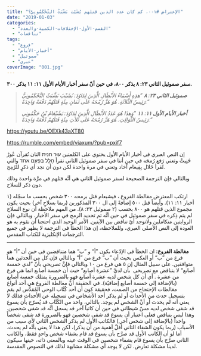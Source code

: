 ```yaml
---
title: "الإعتراض #٠٠١، كم كان عدد الذين قتلهم يُشَيْبَ بَشَّبَثُ التَّحْكَمُونِيُّ؟"
date: "2019-01-03"
categories: 
  - "القسم-الأول-الإختلافات-الكمية-والعدد"
  - "تناقضات"
tags: 
  - "فروع"
  - "أخبار-الأيام"
  - "صموئيل"
  - "عبري"
coverImage: "001.jpg"
---
```


**سفر صموئيل الثاني ٢٣: ٨ يذكر ٨٠٠، في حين أنّ سفر أخبار الأيام الأول ١١: ١١ يذكر ٣٠٠.**

> _**صموئيل الثاني ٢٣**: **٨** ”هذِهِ أَسْمَاءُ الأَبْطَالِ الَّذِينَ لِدَاوُدَ: يُشَيْبَ بَشَّبَثُ التَّحْكَمُونِيُّ رَئِيسُ الثَّلاَثَةِ. هُوَ هَزَّ رُمْحَهُ عَلَى ثَمَانِ مِئَةٍ قَتَلَهُمْ دَفْعَةً وَاحِدَةً.“_
> 
> _**أخبار الأيام الأول ١١**: **١١** ”وَهذَا هُوَ عَدَدُ الأَبْطَالِ الَّذِينَ لِدَاوُدَ: يَشُبْعَامُ بْنُ حَكْمُونِي رَئِيسُ الثَّوَالِثِ. هُوَ هَزَّ رُمْحَهُ عَلَى ثَلاَثِ مِئَةٍ قَتَلَهُمْ دُفْعَةً وَاحِدَةً.“_

https://youtu.be/OEXk43aXT80

https://rumble.com/embed/vjaxum/?pub=pxif7

إن النص العبري في أخبار الأيام الأول يحتوي على الكلمتين עוּר חנית التان تُقرآن عُورْ خَنِيثْ وتعني رَفع رُمحَه في حين أننا في سفر صموئيل الثاني نقرأ חָלָל בְּפַעַם אחד والتي تُقرأ خَلال بِفِيعام آخاد وتعني في مرة واحدة لكن دون أن نجد أي ذكرٍ للرُمِح.

وبالتالي فإن الترجمة الصحيحة لسفر صموئيل الثاني هي أنَّه قتلهم في مرَّة واحدة وذلك دون ذكر للسلاح.

ارتكب المعترض مغالطة الفروع ، فيشبعام قتل برمحه ٣٠٠ شخص بحسب ما سجّله (١ أخبار ١١: ١١). وأيضاً قتل ٥٠٠ إضافةً إلى ال ٣٠٠ المذكورين (ربما بسلاحٍ آخر) بحيث يكون مجموع الذين قتلهم هو ٨٠٠ بحسب (٢ صموئيل ٢٣: ٨). من المهم ملاحظة أن نوع السلاح لم يتم ذِكره في سفر صموئيل في حين أنَّه تم تحديد الرمح في سفر الأخبار. وبالتالي فإن الروايتين متكاملين ولاتوجد أيّ تناقض بين الآيتين. الأمر الوحيد الذي احتجنا أن نقوم به هو العودة إلى النص الأصلي العبري، وللملاحظة، إن هذا الخطأ في الترجمة لا يظهر في جميع الترجمات الإنكليزية للكتاب المقدس.

* * *

**مغالطة الفروع:** ان الخطأ في الإدّعاء بكون ”أ“ و ”ب“ هما متناقضين في حين أن ”أ“ هو فرع من ”ب“ أو العكس بحيث أن ”ب“ فرع من ”أ“ وبالتالي فإن كل من الحدثين هما متوافقين. على سبيل المثال إن ٥ هي فرع من ١٠ وبالتالي فإنَّ تصريحي بأنّ ”لدي خمسة أصابع“ لا يتناقض مع تصريحي  بأن لديَّ ”عشرة أصابع“ حيث أن خمسة أصابع انما هي فرع من عشرة . أي أن كل شخص لديه عشرة أصابع فهو بالضرورة يمتلك خمسة أصابع (بالإضافة إلى خمسة أصابع إضافيّة). في الحقيقة أنَّ مغالطة الفروع هي أحد أنواع مغالطات الإحتجاج من الصمت، فحقيقة كون أن أحد كُتَّاب الوحي المُقدَّس لم يقم بتسجيل حدث من الأحداث أو لم يذكر أحد الأشخاص في تسجيله عن الأحداث فذلك لا يعني أنه لم يحدث أو أنَّ الشخص لم يوجد. بالتالي، واحد من الكُتَّاب قد يُصرّح بأن يسوع قد شفى شخص لديه مسّ شيطاني في حين أن كاتباً آخر قد يسجل أنَّه قد شفى شخصين. وهذا ليس بتناقض فعلى اعتبار أن يسوع قد شفى شخصين فهو بالضرورة قد شفى شخصاً واحداً (بالإضافة إلى شخص آخر.) فالكاتب الأول لم يذكر الشخص الثاني لأي سبب من الأسباب (ربما يكون الشفاء الثاني أقلّ أهمية من أن يذكر)، لكن هذا لا يعني بأنَّه لم يحدث. أما لو أن الكاتب الأول قد صرَّح بأن يسوع قد قام بشفاء شخص واحدٍ فقط، والكاتب الثاني صرَّح بأن يسوع قام بشفاء شخصين في الوقت عينه وبالمعنى ذاته، حينها سيكون لدينا مشكلة تعارض. لكن لا يوجد أي مشكلة مشابهة لذلك في النصوص المقدسة.
